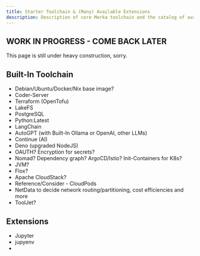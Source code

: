 ```yaml
---
title: Starter Toolchain & (Many) Available Extensions
description: Description of core Merka toolchain and the catalog of available extensions
---
```


## WORK IN PROGRESS - COME BACK LATER

This page is still under heavy construction, sorry.

## Built-In Toolchain

- Debian/Ubuntu/Docker/Nix base image?
- Coder-Server
- Terraform (OpenTofu)
- LakeFS
- PostgreSQL
- Python:Latest
- LangChain
- AutoGPT (with Built-In Ollama or OpenAI, other LLMs)
- Continue (AI)
- Deno (upgraded NodeJS)
- OAUTH? Encryption for secrets?
- Nomad? Dependency graph? ArgoCD/Istio? Init-Containers for K8s?
- JVM?
- Flox?
- Apache CloudStack? 
- Reference/Consider - CloudPods 
- NetData to decide network routing/partitioning, cost efficiencies and more
- ToolJet?

## Extensions

- Jupyter
- jupyenv
- 
